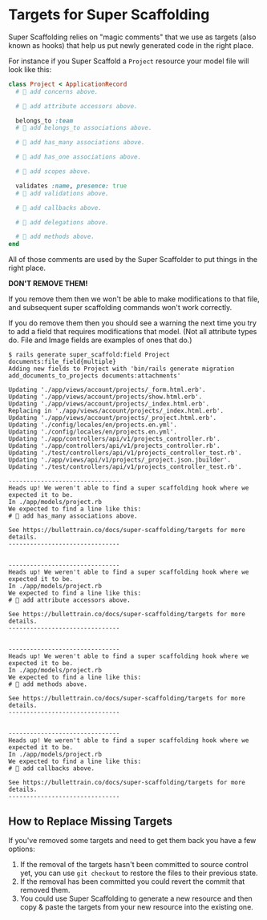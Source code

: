 # Targets for Super Scaffolding

Super Scaffolding relies on "magic comments" that we use as targets (also known as hooks) that help us put newly generated code in the right place.

For instance if you Super Scaffold a `Project` resource your model file will look like this:

```ruby
class Project < ApplicationRecord
  # 🚅 add concerns above.

  # 🚅 add attribute accessors above.

  belongs_to :team
  # 🚅 add belongs_to associations above.

  # 🚅 add has_many associations above.

  # 🚅 add has_one associations above.

  # 🚅 add scopes above.

  validates :name, presence: true
  # 🚅 add validations above.

  # 🚅 add callbacks above.

  # 🚅 add delegations above.

  # 🚅 add methods above.
end
```

All of those comments are used by the Super Scaffolder to put things in the right place.

**DON'T REMOVE THEM!**

If you remove them then we won't be able to make modifications to that file, and subsequent super scaffolding commands won't work correctly.

If you do remove them then you should see a warning the next time you try to add a field that requires modifications that model. (Not all attribute types do. File and Image fields are examples of ones that do.)

```
$ rails generate super_scaffold:field Project documents:file_field{multiple}
Adding new fields to Project with 'bin/rails generate migration add_documents_to_projects documents:attachments'

Updating './app/views/account/projects/_form.html.erb'.
Updating './app/views/account/projects/show.html.erb'.
Updating './app/views/account/projects/_index.html.erb'.
Replacing in './app/views/account/projects/_index.html.erb'.
Updating './app/views/account/projects/_project.html.erb'.
Updating './config/locales/en/projects.en.yml'.
Updating './config/locales/en/projects.en.yml'.
Updating './app/controllers/api/v1/projects_controller.rb'.
Updating './app/controllers/api/v1/projects_controller.rb'.
Updating './test/controllers/api/v1/projects_controller_test.rb'.
Updating './app/views/api/v1/projects/_project.json.jbuilder'.
Updating './test/controllers/api/v1/projects_controller_test.rb'.

-------------------------------
Heads up! We weren't able to find a super scaffolding hook where we expected it to be.
In ./app/models/project.rb
We expected to find a line like this:
# 🚅 add has_many associations above.

See https://bullettrain.co/docs/super-scaffolding/targets for more details.
-------------------------------


-------------------------------
Heads up! We weren't able to find a super scaffolding hook where we expected it to be.
In ./app/models/project.rb
We expected to find a line like this:
# 🚅 add attribute accessors above.

See https://bullettrain.co/docs/super-scaffolding/targets for more details.
-------------------------------


-------------------------------
Heads up! We weren't able to find a super scaffolding hook where we expected it to be.
In ./app/models/project.rb
We expected to find a line like this:
# 🚅 add methods above.

See https://bullettrain.co/docs/super-scaffolding/targets for more details.
-------------------------------


-------------------------------
Heads up! We weren't able to find a super scaffolding hook where we expected it to be.
In ./app/models/project.rb
We expected to find a line like this:
# 🚅 add callbacks above.

See https://bullettrain.co/docs/super-scaffolding/targets for more details.
-------------------------------
```

## How to Replace Missing Targets

If you've removed some targets and need to get them back you have a few options:

1. If the removal of the targets hasn't been committed to source control yet, you can use `git checkout` to restore the files to their previous state.
2. If the removal has been committed you could revert the commit that removed them.
3. You could use Super Scaffolding to generate a new resource and then copy &amp; paste the targets from your new resource into the existing one.

